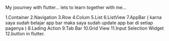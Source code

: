 My joourney with flutter...
lets to learn together with me...
 
1.Container
2.Navigation
3.Row
4.Colum
5.List
6.ListView
7.AppBar ( karna saya sudah belajar app bar maka saya sudah update app bar di setiap pagenya )
8.Lading Action
9.Tab Bar
10.Grid View
11.Input Selection Widget
12.button in flutter.
